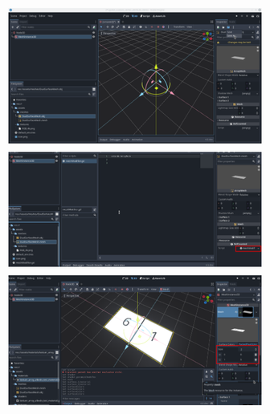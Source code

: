 
![how to prepare your mesh](guide_pics/save_obj_as_mesh.png)

![attach your script](guide_pics/attach_script_to_mesh_resource.png)

![how to use](guide_pics/how_to_use.png)
